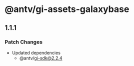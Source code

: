 # @antv/gi-assets-galaxybase

## 1.1.1

### Patch Changes

- Updated dependencies
  - @antv/gi-sdk@2.2.4

